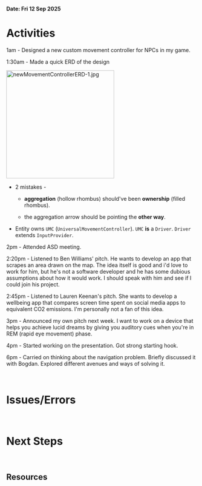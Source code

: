 **Date: Fri 12 Sep 2025**<br>

# Activities

1am -  Designed a new custom movement controller for NPCs in my game.

1:30am - Made a quick ERD of the design

<img src="file:///home/snek/Desktop/portfolio/Uni-year2/assets/newMovementControllerERD-1.jpg" title="" alt="newMovementControllerERD-1.jpg" width="285">

* 2 mistakes -
  
  * **aggregation** (hollow rhombus) should've been **ownership** (filled rhombus).
  
  * the aggregation arrow should be pointing the **other way**.

* Entity owns `UMC` (`UniversalMovementController`). `UMC` **is** a `Driver`. `Driver` extends `InputProvider`.

2pm - Attended ASD meeting.

2:20pm - Listened to Ben Williams' pitch. He wants to develop an app that scrapes an area drawn on the map. The idea itself is good and i'd love to work for him, but he's not a software developer and he has some dubious assumptions about how it would work. I should speak with him and see if I could join his project.

2:45pm - Listened to Lauren Keenan's pitch. She wants to develop a wellbeing app that compares screen time spent on social media apps to equivalent CO2 emissions. I'm personally not a fan of this idea.

3pm - Announced my own pitch next week. I want to work on a device that helps you achieve lucid dreams by giving you auditory cues when you're in REM (rapid eye movement) phase.

4pm - Started working on the presentation. Got strong starting hook.

6pm - Carried on thinking about the navigation problem. Briefly discussed it with Bogdan. Explored different avenues and ways of solving it.

<br>

# Issues/Errors

<br>

# Next Steps

<br>

## Resources

<br>
